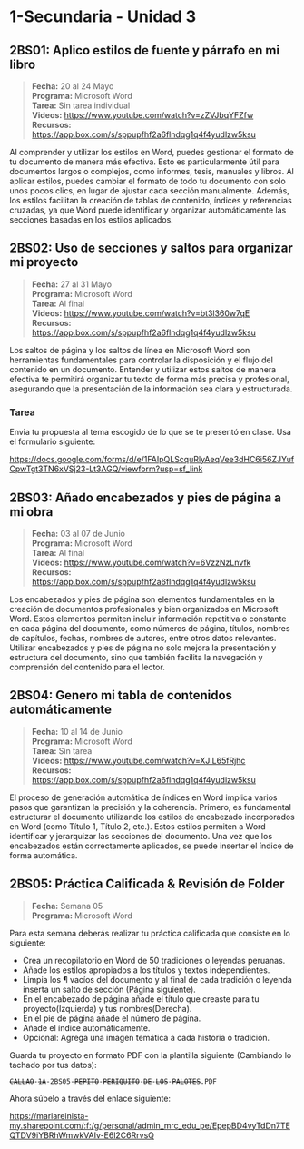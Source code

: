 # 1-Secundaria - Unidad 3

## 2BS01: Aplico estilos de fuente y párrafo en mi libro

> <i class="bi bi-calendar"></i> **Fecha:** 20 al 24 Mayo<br><i class="bi bi-laptop"></i> **Programa:** Microsoft Word <br><i class="bi bi-clipboard-check"></i> **Tarea:** Sin tarea individual<br><i class="bi bi-youtube txt-red"></i> **Videos:** https://www.youtube.com/watch?v=zZVJbqYFZfw<br><i class="bi bi-files"></i> **Recursos:** https://app.box.com/s/sppupfhf2a6flndqg1q4f4yudlzw5ksu

Al comprender y utilizar los estilos en Word, puedes gestionar el formato de tu documento de manera más efectiva. Esto es particularmente útil para documentos largos o complejos, como informes, tesis, manuales y libros. Al aplicar estilos, puedes cambiar el formato de todo tu documento con solo unos pocos clics, en lugar de ajustar cada sección manualmente. Además, los estilos facilitan la creación de tablas de contenido, índices y referencias cruzadas, ya que Word puede identificar y organizar automáticamente las secciones basadas en los estilos aplicados.

## 2BS02: Uso de secciones y saltos para organizar mi proyecto

> <i class="bi bi-calendar"></i> **Fecha:** 27 al 31 Mayo<br><i class="bi bi-laptop"></i> **Programa:** Microsoft Word<br><i class="bi bi-clipboard-check"></i> **Tarea:** Al final<br><i class="bi bi-youtube txt-red"></i> **Videos:** https://www.youtube.com/watch?v=bt3l360w7qE<br><i class="bi bi-files"></i> **Recursos:** https://app.box.com/s/sppupfhf2a6flndqg1q4f4yudlzw5ksu

Los saltos de página y los saltos de línea en Microsoft Word son herramientas fundamentales para controlar la disposición y el flujo del contenido en un documento. Entender y utilizar estos saltos de manera efectiva te permitirá organizar tu texto de forma más precisa y profesional, asegurando que la presentación de la información sea clara y estructurada.

### Tarea

Envia tu propuesta al tema escogido de lo que se te presentó en clase. Usa el formulario siguiente:

https://docs.google.com/forms/d/e/1FAIpQLScquRlyAeqVee3dHC6i56ZJYufCpwTgt3TN6xVSj23-Lt3AGQ/viewform?usp=sf_link

## 2BS03: Añado encabezados y pies de página a mi obra

> <i class="bi bi-calendar"></i> **Fecha:** 03 al 07 de Junio<br><i class="bi bi-laptop"></i> **Programa:** Microsoft Word<br><i class="bi bi-clipboard-check"></i> **Tarea:** Al final<br><i class="bi bi-youtube txt-red"></i> **Videos:** https://www.youtube.com/watch?v=6VzzNzLnvfk<br><i class="bi bi-files"></i> **Recursos:** https://app.box.com/s/sppupfhf2a6flndqg1q4f4yudlzw5ksu

Los encabezados y pies de página son elementos fundamentales en la creación de documentos profesionales y bien organizados en Microsoft Word. Estos elementos permiten incluir información repetitiva o constante en cada página del documento, como números de página, títulos, nombres de capítulos, fechas, nombres de autores, entre otros datos relevantes. Utilizar encabezados y pies de página no solo mejora la presentación y estructura del documento, sino que también facilita la navegación y comprensión del contenido para el lector.

<div class="currentTheme">

## 2BS04: Genero mi tabla de contenidos automáticamente

> <i class="bi bi-calendar"></i> **Fecha:** 10 al 14 de Junio<br><i class="bi bi-laptop"></i> **Programa:** Microsoft Word<br><i class="bi bi-clipboard-check"></i> **Tarea:** Sin tarea<br><i class="bi bi-youtube txt-red"></i> **Videos:** https://www.youtube.com/watch?v=XJIL65fRjhc<br><i class="bi bi-files"></i> **Recursos:** https://app.box.com/s/sppupfhf2a6flndqg1q4f4yudlzw5ksu

El proceso de generación automática de índices en Word implica varios pasos que garantizan la precisión y la coherencia. Primero, es fundamental estructurar el documento utilizando los estilos de encabezado incorporados en Word (como Título 1, Título 2, etc.). Estos estilos permiten a Word identificar y jerarquizar las secciones del documento. Una vez que los encabezados están correctamente aplicados, se puede insertar el índice de forma automática.

</div>

## 2BS05: Práctica Calificada & Revisión de Folder

> <i class="bi bi-calendar"></i>**Fecha:** Semana 05<br><i class="bi bi-laptop"></i> **Programa:** Microsoft Word

Para esta semana deberás realizar tu práctica calificada que consiste en lo siguiente:

- Crea un recopilatorio en Word de 50 tradiciones o leyendas peruanas.
- Añade los estilos apropiados a los títulos y textos independientes.
- Limpia los ¶ vacíos del documento y al final de cada tradición o leyenda inserta un salto de sección (Página siguiente).
- En el encabezado de página añade el título que creaste para tu proyecto(Izquierda) y tus nombres(Derecha).
- En el pie de página añade el número de página.
- Añade el índice automáticamente.
- Opcional: Agrega una imagen temática a cada historia o tradición.

Guarda tu proyecto en formato PDF con la plantilla siguiente (Cambiando lo tachado por tus datos):

<code><del>CALLAO</del>-<del>1A</del>-2BS05-<del>PEPITO</del>-<del>PERIQUITO</del>-<del>DE</del>-<del>LOS</del>-<del>PALOTES</del>.PDF</code>

Ahora súbelo a través del enlace siguiente:

https://mariareinista-my.sharepoint.com/:f:/g/personal/admin_mrc_edu_pe/EpepBD4vyTdDn7TEQTDV9iYBRhWmwkVAIv-E6l2C6RrvsQ